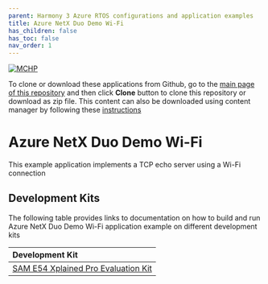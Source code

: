 ```yaml
---
parent: Harmony 3 Azure RTOS configurations and application examples
title: Azure NetX Duo Demo Wi-Fi
has_children: false
has_toc: false
nav_order: 1
---
```


[![MCHP](https://www.microchip.com/ResourcePackages/Microchip/assets/dist/images/logo.png)](https://www.microchip.com)

To clone or download these applications from Github, go to the [main page of this repository](https://github.com/Microchip-MPLAB-Harmony/azure_rtos) and then click **Clone** button to clone this repository or download as zip file. This content can also be downloaded using content manager by following these [instructions](https://github.com/Microchip-MPLAB-Harmony/contentmanager/wiki)

# Azure NetX Duo Demo Wi-Fi

This example application implements a TCP echo server using a Wi-Fi connection

## Development Kits
The following table provides links to documentation on how to build and run Azure NetX Duo Demo Wi-Fi application example on different development kits

| Development Kit |
|:----------------|
|[SAM E54 Xplained Pro Evaluation Kit](docs/readme_sam_e54_xpro.md) |
